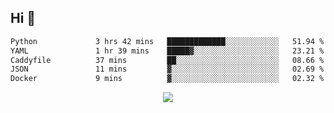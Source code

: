 ## Hi 👋

<!--START_SECTION:waka-->

```txt
Python             3 hrs 42 mins   █████████████░░░░░░░░░░░░   51.94 %
YAML               1 hr 39 mins    █████▓░░░░░░░░░░░░░░░░░░░   23.21 %
Caddyfile          37 mins         ██░░░░░░░░░░░░░░░░░░░░░░░   08.66 %
JSON               11 mins         ▓░░░░░░░░░░░░░░░░░░░░░░░░   02.69 %
Docker             9 mins          ▓░░░░░░░░░░░░░░░░░░░░░░░░   02.32 %
```

<!--END_SECTION:waka-->

<p align="center">
  <a href="https://wakatime.com/@d93f0e24-e3ad-4f8d-9b8b-385bab9124f6">
    <img src="https://wakatime.com/badge/user/d93f0e24-e3ad-4f8d-9b8b-385bab9124f6.svg" />
  </a>
</p>
